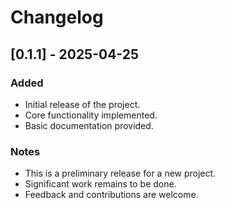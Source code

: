 # Changelog

## [0.1.1] - 2025-04-25
### Added
- Initial release of the project.
- Core functionality implemented.
- Basic documentation provided.

### Notes
- This is a preliminary release for a new project.
- Significant work remains to be done.
- Feedback and contributions are welcome.

